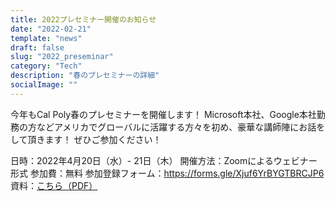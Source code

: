 ```yaml
---
title: 2022プレセミナー開催のお知らせ
date: "2022-02-21"
template: "news"
draft: false
slug: "2022_preseminar"
category: "Tech"
description: "春のプレセミナーの詳細"
socialImage: ""
---
```


今年もCal Poly春のプレセミナーを開催します！
Microsoft本社、Google本社勤務の方などアメリカでグローバルに活躍する方々を初め、豪華な講師陣にお話をして頂きます！
ぜひご参加ください！

日時：2022年4月20日（水）- 21日（木）
開催方法：Zoomによるウェビナー形式
参加費：無料
参加登録フォーム：https://forms.gle/Xjuf6YrBYGTBRCJP6
資料：[こちら（PDF）](/src/assets/pdf/cpp2022_sprint.pdf)
